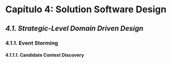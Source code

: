 # Capítulo 4: Solution Software Design #

## _4.1. Strategic-Level Domain Driven Design_ ##

### 4.1.1. Event Storming ###

#### 4.1.1.1. Candidate Context Discovery ####